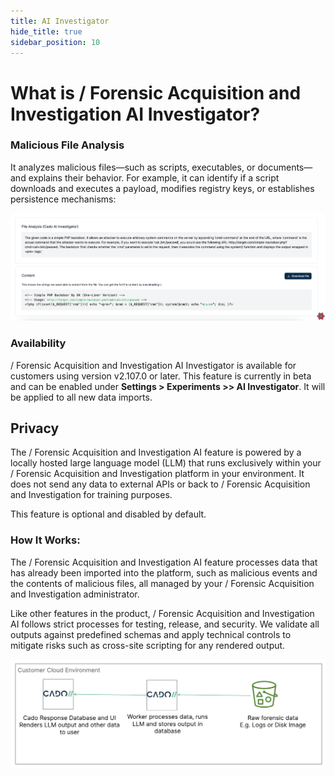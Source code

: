```yaml
---
title: AI Investigator
hide_title: true
sidebar_position: 10
---
```


# What is / Forensic Acquisition and Investigation AI Investigator?

### Malicious File Analysis
It analyzes malicious files—such as scripts, executables, or documents—and explains their behavior. For example, it can identify if a script downloads and executes a payload, modifies registry keys, or establishes persistence mechanisms:

![File Details 2](/img/ai_image2.png)

### Availability
/ Forensic Acquisition and Investigation AI Investigator is available for customers using version v2.107.0 or later. This feature is currently in beta and can be enabled under **Settings > Experiments >> AI Investigator**. It will be applied to all new data imports.

## Privacy

The / Forensic Acquisition and Investigation AI feature is powered by a locally hosted large language model (LLM) that runs exclusively within your / Forensic Acquisition and Investigation platform in your environment. It does not send any data to external APIs or back to / Forensic Acquisition and Investigation for training purposes.

This feature is optional and disabled by default. 

### How It Works:
The / Forensic Acquisition and Investigation AI feature processes data that has already been imported into the platform, such as malicious events and the contents of malicious files, all managed by your / Forensic Acquisition and Investigation administrator.

Like other features in the product, / Forensic Acquisition and Investigation AI follows strict processes for testing, release, and security. We validate all outputs against predefined schemas and apply technical controls to mitigate risks such as cross-site scripting for any rendered output.

![File Details 3](/img/llm.png)

